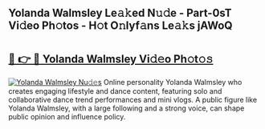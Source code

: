 ## Yolanda Walmsley Le𝚊𝚔ed N𝚞𝚍e - Part-0sT Vi𝚍eo Ph𝚘tos - H𝚘t O𝚗lyf𝚊ns Le𝚊𝚔s jAWoQ

# <h2><a href="http://hfetxg6.feru.top/?c=Yolanda+Walmsley">🔗 👉 🔴 Yolanda Walmsley Vi𝚍𝚎o Ph𝚘t𝚘𝚜</a></h2>

[![Yolanda Walmsley Nu𝚍𝚎s](https://i.imgur.com/0TWrTi3.gif)](http://hfetxg6.feru.top/?c=Yolanda+Walmsley)
Online personality Yolanda Walmsley who creates engaging lifestyle and dance content, featuring solo and collaborative dance trend performances and mini vlogs. A public figure like Yolanda Walmsley, with a large following and a strong voice, can shape public opinion and influence policy. 
